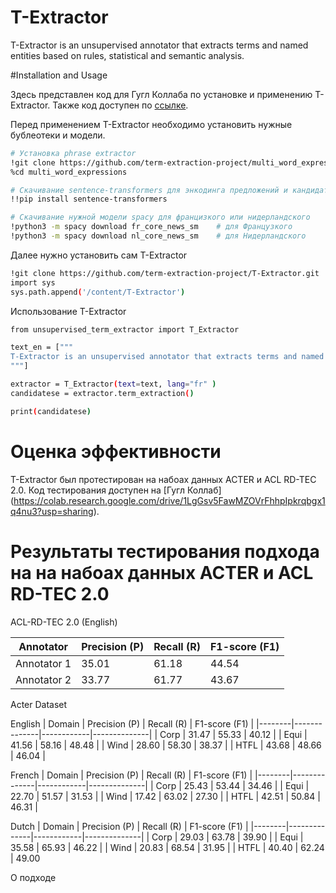 # T-Extractor

T-Extractor is an unsupervised annotator that extracts terms and named entities based on rules, statistical and semantic analysis.

#Installation and Usage

Здесь представлен код для Гугл Коллаба по установке и применению T-Extractor. Также код доступен по [ссылке](https://colab.research.google.com/drive/1eYdumGQ8bA3MUd-MCGIdBoNnX3Nm_S_N?usp=sharing).

Перед применением T-Extractor необходимо установить нужные бублеотеки и модели.

```bash
# Установка phrase extractor
!git clone https://github.com/term-extraction-project/multi_word_expressions.git
%cd multi_word_expressions

# Скачивание sentence-transformers для энкодинга предложений и кандидатов
!!pip install sentence-transformers

# Скачивание нужной модели spacy для францизкого или нидерландского
!python3 -m spacy download fr_core_news_sm    # для Французкого
!python3 -m spacy download nl_core_news_sm    # для Нидерландского
```
Далее нужно установить сам T-Extractor
```bash
!git clone https://github.com/term-extraction-project/T-Extractor.git
import sys
sys.path.append('/content/T-Extractor')
```

Использование T-Extractor

```bash
from unsupervised_term_extractor import T_Extractor

text_en = ["""
T-Extractor is an unsupervised annotator that extracts terms and named entities based on rules, statistical and semantic analysis.
"""]

extractor = T_Extractor(text=text, lang="fr" )
candidatese = extractor.term_extraction()

print(candidatese)

```

# Оценка эффективности

T-Extractor был протестирован на набоах данных ACTER и ACL RD-TEC 2.0. Код тестирования доступен на [Гугл Коллаб] (https://colab.research.google.com/drive/1LgGsv5FawMZOVrFhhpIpkrqbgx1q4nu3?usp=sharing). 


# Результаты тестирования подхода на на набоах данных ACTER и ACL RD-TEC 2.0

ACL-RD-TEC 2.0 (English)

| Annotator  | Precision (P) | Recall (R) | F1-score (F1) |
|------------|--------------|------------|--------------|
| Annotator 1| 35.01         | 61.18      | 44.54        |
| Annotator 2| 33.77         | 61.77      | 43.67        |


Acter Dataset

English
| Domain | Precision (P) | Recall (R) | F1-score (F1) |
|--------|--------------|------------|--------------|
| Corp   | 31.47         | 55.33      | 40.12        |
| Equi   | 41.56         | 58.16      | 48.48        |
| Wind   | 28.60         | 58.30      | 38.37        |
| HTFL   | 43.68         | 48.66      | 46.04        |

French
| Domain | Precision (P) | Recall (R) | F1-score (F1) |
|--------|--------------|------------|--------------|
| Corp   | 25.43         | 53.44      | 34.46        |
| Equi   | 22.70         | 51.57      | 31.53        |
| Wind   | 17.42         | 63.02      | 27.30        |
| HTFL   | 42.51         | 50.84      | 46.31        |

Dutch
| Domain | Precision (P) | Recall (R) | F1-score (F1) |
|--------|--------------|------------|--------------|
| Corp   | 29.03         | 63.78      | 39.90        |
| Equi   | 35.58         | 65.93      | 46.22        |
| Wind   | 20.83         | 68.54      | 31.95        |
| HTFL   | 40.40         | 62.24      | 49.00        


О подходе
